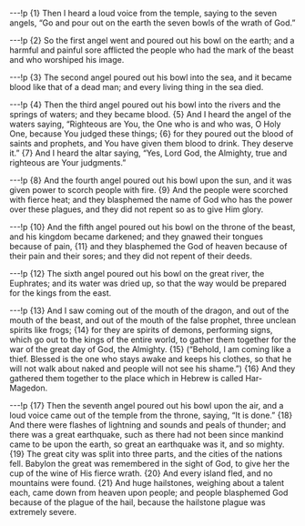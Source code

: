 ---!p
{1} Then I heard a loud voice from the temple, saying to the seven
angels, “Go and pour out on the earth the seven bowls of the wrath of God.”

---!p
{2} So the first angel went and poured out his bowl on the earth; and a harmful and painful sore afflicted the people who had the mark of the beast and who worshiped his image.

---!p
{3} The second angel poured out his bowl into the sea, and it became blood like that of a dead man; and every living thing in the sea died.

---!p
{4} Then the third angel poured out his bowl into the rivers and the springs of waters; and they became blood. {5} And I heard the angel of the waters saying, “Righteous are You, the One who is and who was, O Holy One, because You judged these things; {6} for they poured out the blood of saints and prophets, and You have given them blood to drink. They deserve it.” {7} And I heard the altar saying, “Yes, Lord God, the Almighty, true and righteous are Your judgments.”

---!p
{8} And the fourth angel poured out his bowl upon the sun, and it was given power to scorch people with fire. {9} And the people were scorched with fierce heat; and they blasphemed the name of God who has the power over these plagues, and they did not repent so as to give Him glory.

---!p
{10} And the fifth angel poured out his bowl on the throne of the beast, and his kingdom became darkened; and they gnawed their tongues because of pain, {11} and they blasphemed the God of heaven because of their pain and their sores; and they did not repent of their deeds.

---!p
{12} The sixth angel poured out his bowl on the great river, the Euphrates; and its water was dried up, so that the way would be prepared for the kings from the east.

---!p
{13} And I saw coming out of the mouth of the dragon, and out of the mouth of the beast, and out of the mouth of the false prophet, three unclean spirits like frogs; {14} for they are spirits of demons, performing signs, which go out to the kings of the entire world, to gather them together for the war of the great day of God, the Almighty. {15} (“Behold, I am coming like a thief. Blessed is the one who stays awake and keeps his clothes, so that he will not walk about naked and people will not see his shame.”) {16} And they gathered them together to the place which in Hebrew is called Har-Magedon.

---!p
{17} Then the seventh angel poured out his bowl upon the air, and a loud voice came out of the temple from the throne, saying, “It is done.” {18} And there were flashes of lightning and sounds and peals of thunder; and there was a great earthquake, such as there had not been since mankind came to be upon the earth, so great an earthquake was it, and so mighty. {19} The great city was split into three parts, and the cities of the nations fell. Babylon the great was remembered in the sight of God, to give her the cup of the wine of His fierce wrath. {20} And every island fled, and no mountains were found. {21} And huge hailstones, weighing about a talent each, came down from heaven upon people; and people blasphemed God because of the plague of the hail, because the hailstone plague was extremely severe.
